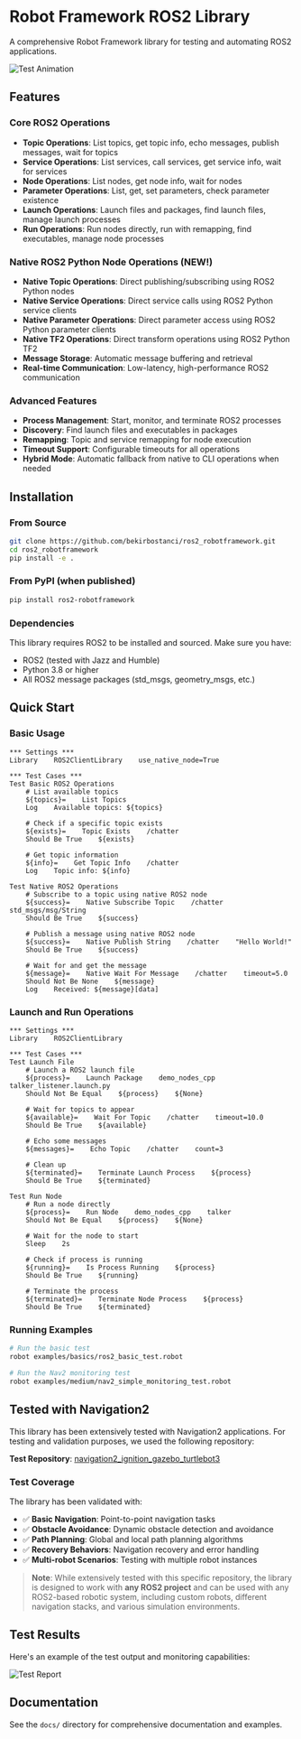 # Robot Framework ROS2 Library

A comprehensive Robot Framework library for testing and automating ROS2 applications.

![Test Animation](docs/test.gif)

## Features

### Core ROS2 Operations
- **Topic Operations**: List topics, get topic info, echo messages, publish messages, wait for topics
- **Service Operations**: List services, call services, get service info, wait for services
- **Node Operations**: List nodes, get node info, wait for nodes
- **Parameter Operations**: List, get, set parameters, check parameter existence
- **Launch Operations**: Launch files and packages, find launch files, manage launch processes
- **Run Operations**: Run nodes directly, run with remapping, find executables, manage node processes

### Native ROS2 Python Node Operations (NEW!)
- **Native Topic Operations**: Direct publishing/subscribing using ROS2 Python nodes
- **Native Service Operations**: Direct service calls using ROS2 Python service clients
- **Native Parameter Operations**: Direct parameter access using ROS2 Python parameter clients
- **Native TF2 Operations**: Direct transform operations using ROS2 Python TF2
- **Message Storage**: Automatic message buffering and retrieval
- **Real-time Communication**: Low-latency, high-performance ROS2 communication

### Advanced Features
- **Process Management**: Start, monitor, and terminate ROS2 processes
- **Discovery**: Find launch files and executables in packages
- **Remapping**: Topic and service remapping for node execution
- **Timeout Support**: Configurable timeouts for all operations
- **Hybrid Mode**: Automatic fallback from native to CLI operations when needed

## Installation

### From Source
```bash
git clone https://github.com/bekirbostanci/ros2_robotframework.git
cd ros2_robotframework
pip install -e .
```

### From PyPI (when published)
```bash
pip install ros2-robotframework
```

### Dependencies
This library requires ROS2 to be installed and sourced. Make sure you have:
- ROS2 (tested with Jazz and Humble)
- Python 3.8 or higher
- All ROS2 message packages (std_msgs, geometry_msgs, etc.)

## Quick Start

### Basic Usage
```robot
*** Settings ***
Library    ROS2ClientLibrary    use_native_node=True

*** Test Cases ***
Test Basic ROS2 Operations
    # List available topics
    ${topics}=    List Topics
    Log    Available topics: ${topics}
    
    # Check if a specific topic exists
    ${exists}=    Topic Exists    /chatter
    Should Be True    ${exists}
    
    # Get topic information
    ${info}=    Get Topic Info    /chatter
    Log    Topic info: ${info}

Test Native ROS2 Operations
    # Subscribe to a topic using native ROS2 node
    ${success}=    Native Subscribe Topic    /chatter    std_msgs/msg/String
    Should Be True    ${success}
    
    # Publish a message using native ROS2 node
    ${success}=    Native Publish String    /chatter    "Hello World!"
    Should Be True    ${success}
    
    # Wait for and get the message
    ${message}=    Native Wait For Message    /chatter    timeout=5.0
    Should Not Be None    ${message}
    Log    Received: ${message}[data]
```

### Launch and Run Operations
```robot
*** Settings ***
Library    ROS2ClientLibrary

*** Test Cases ***
Test Launch File
    # Launch a ROS2 launch file
    ${process}=    Launch Package    demo_nodes_cpp    talker_listener.launch.py
    Should Not Be Equal    ${process}    ${None}
    
    # Wait for topics to appear
    ${available}=    Wait For Topic    /chatter    timeout=10.0
    Should Be True    ${available}
    
    # Echo some messages
    ${messages}=    Echo Topic    /chatter    count=3
    
    # Clean up
    ${terminated}=    Terminate Launch Process    ${process}
    Should Be True    ${terminated}

Test Run Node
    # Run a node directly
    ${process}=    Run Node    demo_nodes_cpp    talker
    Should Not Be Equal    ${process}    ${None}
    
    # Wait for the node to start
    Sleep    2s
    
    # Check if process is running
    ${running}=    Is Process Running    ${process}
    Should Be True    ${running}
    
    # Terminate the process
    ${terminated}=    Terminate Node Process    ${process}
    Should Be True    ${terminated}
```

### Running Examples
```bash
# Run the basic test
robot examples/basics/ros2_basic_test.robot

# Run the Nav2 monitoring test
robot examples/medium/nav2_simple_monitoring_test.robot
```

## Tested with Navigation2

This library has been extensively tested with Navigation2 applications. For testing and validation purposes, we used the following repository:

**Test Repository**: [navigation2_ignition_gazebo_turtlebot3](https://github.com/Onicc/navigation2_ignition_gazebo_turtlebot3)

### Test Coverage
The library has been validated with:
- ✅ **Basic Navigation**: Point-to-point navigation tasks
- ✅ **Obstacle Avoidance**: Dynamic obstacle detection and avoidance
- ✅ **Path Planning**: Global and local path planning algorithms
- ✅ **Recovery Behaviors**: Navigation recovery and error handling
- ✅ **Multi-robot Scenarios**: Testing with multiple robot instances

> **Note**: While extensively tested with this specific repository, the library is designed to work with **any ROS2 project** and can be used with any ROS2-based robotic system, including custom robots, different navigation stacks, and various simulation environments.

## Test Results

Here's an example of the test output and monitoring capabilities:

![Test Report](docs/output_report.png)

## Documentation

See the `docs/` directory for comprehensive documentation and examples.

